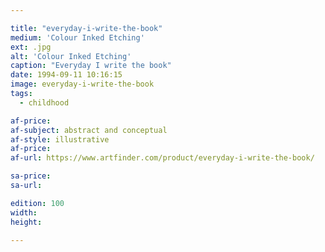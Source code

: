 ```yaml
---

title: "everyday-i-write-the-book"
medium: 'Colour Inked Etching'
ext: .jpg
alt: 'Colour Inked Etching'
caption: "Everyday I write the book"
date: 1994-09-11 10:16:15
image: everyday-i-write-the-book
tags:
  - childhood

af-price:
af-subject: abstract and conceptual
af-style: illustrative
af-price:
af-url: https://www.artfinder.com/product/everyday-i-write-the-book/

sa-price:
sa-url:

edition: 100
width: 
height: 

---
```

